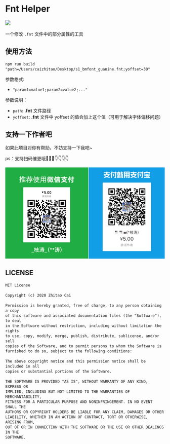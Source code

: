 # Fnt Helper

[![](https://img.shields.io/badge/Release-0.1.0-orange.svg)](CHANGELOG.md)

一个修改 ``.fnt`` 文件中的部分属性的工具

## 使用方法

```
npm run build "path=/Users/caizhitao/Desktop/s1_bmfont_guanine.fnt;yoffset=30"
```

参数格式:

* ``"param1=value1;param2=value2;..."``

参数说明：

* ``path``: **.fnt** 文件路径
* ``yoffset``: **.fnt** 文件中 yoffset 的值会加上这个值（可用于解决字体偏移问题）

## 支持一下作者吧

如果此项目对你有帮助，不妨支持一下我吧~

ps：支持扫码催更哦🤣🤣🤣👇👇👇👇

![](static/PAY.png)


## LICENSE

    MIT License

    Copyright (c) 2020 Zhitao Cai

    Permission is hereby granted, free of charge, to any person obtaining a copy
    of this software and associated documentation files (the "Software"), to deal
    in the Software without restriction, including without limitation the rights
    to use, copy, modify, merge, publish, distribute, sublicense, and/or sell
    copies of the Software, and to permit persons to whom the Software is
    furnished to do so, subject to the following conditions:

    The above copyright notice and this permission notice shall be included in all
    copies or substantial portions of the Software.

    THE SOFTWARE IS PROVIDED "AS IS", WITHOUT WARRANTY OF ANY KIND, EXPRESS OR
    IMPLIED, INCLUDING BUT NOT LIMITED TO THE WARRANTIES OF MERCHANTABILITY,
    FITNESS FOR A PARTICULAR PURPOSE AND NONINFRINGEMENT. IN NO EVENT SHALL THE
    AUTHORS OR COPYRIGHT HOLDERS BE LIABLE FOR ANY CLAIM, DAMAGES OR OTHER
    LIABILITY, WHETHER IN AN ACTION OF CONTRACT, TORT OR OTHERWISE, ARISING FROM,
    OUT OF OR IN CONNECTION WITH THE SOFTWARE OR THE USE OR OTHER DEALINGS IN THE
    SOFTWARE.
